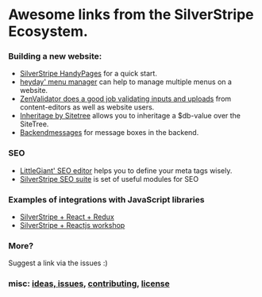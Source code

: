 # Awesome links from the SilverStripe Ecosystem.

### Building a new website:

* [SilverStripe HandyPages](https://github.com/spekulatius/handypages "HandyPages is a set of useful modules and PHP classes") for a quick start.
* [heyday' menu manager](https://github.com/heyday/silverstripe-menumanager "Manage multiple SilverStripe menus on one website") can help to manage multiple menus on a website.
* [ZenValidator does a good job validating inputs and uploads](https://github.com/sheadawson/silverstripe-zenvalidator "ZenValidator is used for most validation") from content-editors as well as website users.
* [Inheritage by Sitetree](https://github.com/spekulatius/inheritage-by-sitetree "Allows to inherit a value from parent pages in the SiteTree") allows you to inheritage a $db-value over the SiteTree.
* [Backendmessages](https://github.com/spekulatius/backendmessages#usage "DRY generation of message boxes in the CMS.") for message boxes in the backend.

### SEO

* [LittleGiant' SEO editor](https://github.com/Little-Giant/silverstripe-seo-editor "SEO editor for SilverStripe") helps you to define your meta tags wisely.
* [SilverStripe SEO suite](https://github.com/spekulatius/seo-suite "SEO modules for SilverStripe") is set of useful modules for SEO

### Examples of integrations with JavaScript libraries

* [SilverStripe + React + Redux](https://github.com/stevie-mayhew/silverstripe-redux-example "stevie-mayhew/silverstripe-redux-example")
* [SilverStripe + Reactjs workshop](https://github.com/flashbackzoo/silverstripe-reactjs-workshop "Flashbackzoo' ReactJS workshop")

### More?

Suggest a link via the issues :)

### misc: [ideas, issues](https://github.com/spekulatius/awesome-silverstripe/issues), [contributing](https://github.com/spekulatius/awesome-silverstripe/blob/master/CONTRIBUTING.md), [license](https://github.com/spekulatius/awesome-silverstripe/blob/master/license.md)
